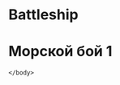 # Battleship
<!doctype html>
<html leng="ru">
	<head>
	<meta charset="utf-8">
	<title>Battleship</title>
	</head>
	<body>
		<h1> Морской бой 1</h1>
		<script src="Js/battleship.js"></script>
	
	</body>
</html>
